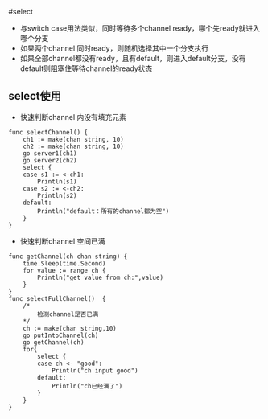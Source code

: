 #select
- 与switch case用法类似，同时等待多个channel ready，哪个先ready就进入哪个分支
- 如果两个channel 同时ready，则随机选择其中一个分支执行
- 如果全部channel都没有ready，且有default，则进入default分支，没有default则阻塞住等待channel的ready状态

## select使用
+ 快速判断channel 内没有填充元素
```
func selectChannel() {
	ch1 := make(chan string, 10)
	ch2 := make(chan string, 10)
	go server1(ch1)
	go server2(ch2)
	select {
	case s1 := <-ch1:
		Println(s1)
	case s2 := <-ch2:
		Println(s2)
	default:
		Println("default：所有的channel都为空")
	}
}
```
+ 快速判断channel 空间已满
```
func getChannel(ch chan string) {
	time.Sleep(time.Second)
	for value := range ch {
		Println("get value from ch:",value)
	}
}
func selectFullChannel()  {
	/*
		检测channel是否已满
	*/
	ch := make(chan string,10)
	go putIntoChannel(ch)
	go getChannel(ch)
	for{
		select {
		case ch <- "good":
			Println("ch input good")
		default:
			Println("ch已经满了")
		}
	}
}
```